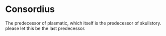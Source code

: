 # Consordius

The predecessor of plasmatic, which itself is the predecessor of skullstory.
please let this be the last predecessor.